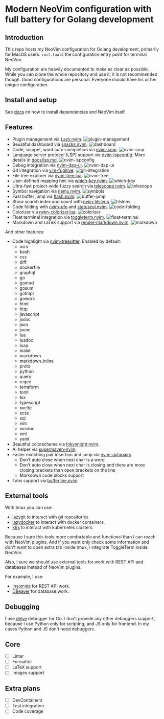 # Modern NeoVim configuration with full battery for Golang development

## Introduction

This repo hosts my NeoVim configuration for Golang development, primarily for MacOS users.
`init.lua` is the configuration entry point for terminal NeoVim.

My configuration are heavily documented to make as clear as possible.
While you can clone the whole repository and use it, it is not recommended though.
Good configurations are personal.
Everyone should have his or her unique configuration.

## Install and setup

See [docs](docs/README.md) on how to install dependencies and NeoVim itself.

## Features

- Plugin management via [Lazy.nvim](https://github.com/folke/lazy.nvim).
  ![plugin-management](assets/plugin-management.png)
- Beuatiful dashboard via [snacks.nvim](https://github.com/folke/snacks.nvim).
  ![dashboard](assets/dashboard.png)
- Code, snippet, word auto-completion via [nvim-cmp](https://github.com/hrsh7th/nvim-cmp).
  ![nvim-cmp](assets/nvim-cmp.png)
- Language server protocol (LSP) support via [nvim-lspconfig](https://github.com/neovim/nvim-lspconfig).
  More details in [docs/lsp.md](docs/lsp.md).
  ![nvim-lspconfig](assets/nvim-lspconfig.png)
- Debug integration via [nvim-dap-ui](https://github.com/rcarriga/nvim-dap-ui).
  ![nvim-dap-ui](assets/nvim-dap-ui.png)
- Git integration via [vim-fugitive](https://github.com/tpope/vim-fugitive).
  ![git-integration](assets/git-integration.png)
- File tree explorer via [nvim-tree.lua](https://github.com/kyazdani42/nvim-tree.lua).
  ![nvim-tree](assets/nvim-tree.png)
- User-defined mapping hint via [which-key.nvim](https://github.com/folke/which-key.nvim).
  ![which-key](assets/which-key.png)
- Ultra-fast project-wide fuzzy search via [telescope.nvim](https://github.com/nvim-telescope/telescope.nvim).
  ![telescope](assets/telescope.png)
- Symbol navigation via [namu.nvim](https://github.com/bassamsdata/namu.nvim).
  ![symbols](assets/symbols.png)
- Fast buffer jump via [flash.nvim](https://github.com/folke/flash.nvim).
  ![buffer-jump](assets/buffer-jump.png)
- Show search index and count with [nvim-hlslens](https://github.com/kevinhwang91/nvim-hlslens).
  ![hlslens](assets/hlslens.png)
- Code folding with [nvim-ufo](https://github.com/kevinhwang91/nvim-ufo) and [statuscol.nvim](https://github.com/kdheepak/statuscol.nvim).
  ![code-folding](assets/code-folding.png)
- Colorizer via [nvim-colorizer.lua](https://github.com/norcalli/nvim-colorizer.lua).
  ![colorizer](assets/colorizer.png)
- Float terminal integration via [toggleterm.nvim](https://github.com/akinsho/toggleterm.nvim).
  ![float-terminal](assets/float-terminal.png)
- Markdown and LaTeX support via [render-markdown.nvim](https://github.com/MeanderingProgrammer/render-markdown.nvim).
  ![markdown](assets/markdown.png)

And other features:

- Code highlight via [nvim-treesitter](https://github.com/nvim-treesitter/nvim-treesitter).
  Enabled by default:
  - asm
  - bash
  - css
  - diff
  - dockerfile
  - graphql
  - go
  - gomod
  - gosum
  - gotmpl
  - gowork
  - html
  - http
  - javascript
  - jsdoc
  - json
  - jsonc
  - lua
  - luadoc
  - luap
  - make
  - markdown
  - markdown_inline
  - proto
  - python
  - query
  - regex
  - terraform
  - toml
  - tsx
  - typescript
  - svelte
  - scss
  - sql
  - vim
  - vimdoc
  - xml
  - yaml
- Beautiful colorscheme via [tokyonight.nvim](https://github.com/folke/tokyonight.nvim).
- AI helper via [supermaven-nvim](https://github.com/supermamon/supermaven-nvim).
- Faster matching pair insertion and jump via [nvim-autopairs](https://github.com/windwp/nvim-autopairs).
  - Don't auto close when next char is a word
  - Don't auto close when next char is closing and there are more closing brackets than open brackets on the line
  - Markdown code blocks support
- Tabs support via [bufferline.nvim](https://github.com/akinsho/bufferline.nvim).

## External tools

With tmux you can use:

- [lazygit](https://github.com/jesseduffield/lazygit) to interact with git repositories.
- [lazydocker](https://github.com/jesseduffield/lazydocker) to interact with docker containers.
- [k9s](https://github.com/derailed/k9s) to interact with kubernetes clusters.

Because I sure this tools more comfortable and functional than I can reach with NeoVim plugins.
And if you want only check some information and don't want to open extra tab inside tmux, I integrate ToggleTerm inside NeoVim.

Also, I sure we should use external tools for work with REST API and databases instead of NeoVim plugins.

For example, I use:

- [Insomnia](https://insomnia.rest/) for REST API work.
- [DBeaver](https://dbeaver.io/) for database work.

## Debugging

I use [delve](https://github.com/go-delve/delve) debugger for Go.
I don't provide any other debuggers support, because I use Python only for scripting, and JS only for frontend.
In my cases Python and JS don't need debuggers.

## Core

- [ ] Linter
- [ ] Formatter
- [ ] LaTeX support
- [ ] Images support

## Extra plans

- [ ] DevContainers
- [ ] Test integration
- [ ] Code coverage
